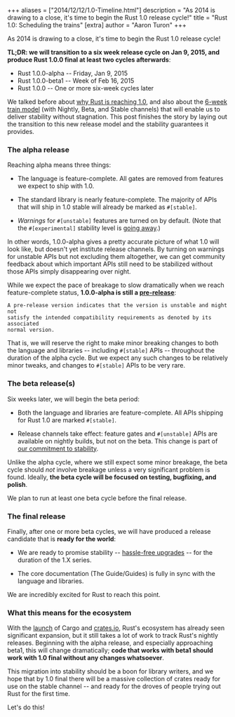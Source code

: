 +++
aliases = ["2014/12/12/1.0-Timeline.html"]
description = "As 2014 is drawing to a close, it's time to begin the Rust 1.0 release cycle!"
title = "Rust 1.0: Scheduling the trains"
[extra]
author = "Aaron Turon"
+++

As 2014 is drawing to a close, it's time to begin the Rust 1.0 release cycle!

**TL;DR: we will transition to a six week release cycle on Jan 9, 2015, and
produce Rust 1.0.0 final at least two cycles afterwards**:

* Rust 1.0.0-alpha -- Friday, Jan 9, 2015
* Rust 1.0.0-beta1 -- Week of Feb 16, 2015
* Rust 1.0.0 -- One or more six-week cycles later

We talked before about [why Rust is reaching 1.0], and also about the
[6-week train model] \(with Nightly, Beta, and Stable channels) that will enable
us to deliver stability without stagnation. This post finishes the story by
laying out the transition to this new release model and the stability guarantees
it provides.

### The alpha release

Reaching alpha means three things:

* The language is feature-complete. All gates are removed from features we
  expect to ship with 1.0.

* The standard library is nearly feature-complete. The majority of APIs that
  will ship in 1.0 stable will already be marked as `#[stable]`.

* *Warnings* for `#[unstable]` features are turned on by default. (Note that the
  `#[experimental]` stability level is
  [going away](https://github.com/rust-lang/rfcs/pull/507).)

In other words, 1.0.0-alpha gives a pretty accurate picture of what 1.0 will
look like, but doesn't yet institute release channels. By turning on warnings
for unstable APIs but not excluding them altogether, we can get community
feedback about which important APIs still need to be stabilized without those
APIs simply disappearing over night.

While we expect the pace of breakage to slow dramatically when we reach
feature-complete status, **1.0.0-alpha is still a [pre-release]**:

    A pre-release version indicates that the version is unstable and might not
    satisfy the intended compatibility requirements as denoted by its associated
    normal version.

That is, we will reserve the right to make minor breaking changes to both the
language and libraries -- including `#[stable]` APIs -- throughout the duration
of the alpha cycle. But we expect any such changes to be relatively minor
tweaks, and changes to `#[stable]` APIs to be very rare.

### The beta release(s)

Six weeks later, we will begin the beta period:

* Both the language and libraries are feature-complete. All APIs shipping for
  Rust 1.0 are marked `#[stable]`.

* Release channels take effect: feature gates and `#[unstable]` APIs are
  available on nightly builds, but not on the beta. This change is part of
  [our commitment to stability](http://blog.rust-lang.org/2014/10/30/Stability.html).

Unlike the alpha cycle, where we still expect some minor breakage, the beta
cycle should *not* involve breakage unless a very significant problem is
found. Ideally, **the beta cycle will be focused on testing, bugfixing, and
polish**.

We plan to run at least one beta cycle before the final release.

### The final release

Finally, after one or more beta cycles, we will have produced a release
candidate that is **ready for the world**:

* We are ready to promise stability --
  [hassle-free upgrades](http://blog.rust-lang.org/2014/10/30/Stability.html) --
  for the duration of the 1.X series.

* The core documentation (The Guide/Guides) is fully in sync with the language and
  libraries.

We are incredibly excited for Rust to reach this point.

### What this means for the ecosystem

With the [launch](http://blog.rust-lang.org/2014/11/20/Cargo.html) of Cargo and
[crates.io](https://crates.io/), Rust's ecosystem has already seen significant expansion, but
it still takes a lot of work to track Rust's nightly releases. Beginning with
the alpha release, and especially approaching beta1, this will change
dramatically; **code that works with beta1 should work with 1.0 final without
any changes whatsoever**.

This migration into stability should be a boon for library writers, and we hope
that by 1.0 final there will be a massive collection of crates ready for use on
the stable channel -- and ready for the droves of people trying out Rust for the
first time.

Let's do this!

[why Rust is reaching 1.0]: http://blog.rust-lang.org/2014/09/15/Rust-1.0.html
[6-week train model]: http://blog.rust-lang.org/2014/10/30/Stability.html
[pre-release]: http://semver.org/

